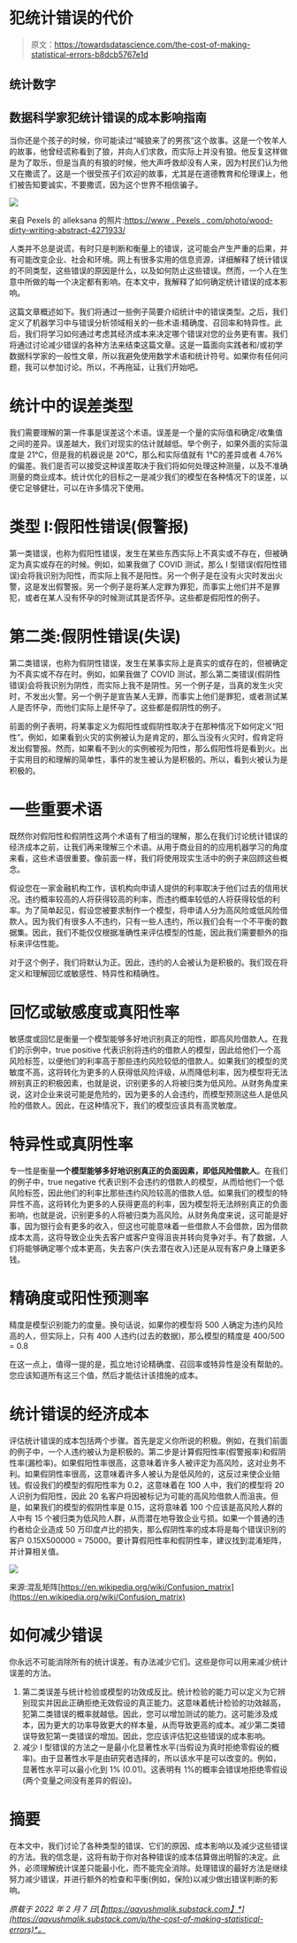 # 犯统计错误的代价

> 原文：<https://towardsdatascience.com/the-cost-of-making-statistical-errors-b8dcb5767e1d>

## 统计数字

## 数据科学家犯统计错误的成本影响指南

当你还是个孩子的时候，你可能读过“喊狼来了的男孩”这个故事。这是一个牧羊人的故事，他曾经谎称看到了狼，并向人们求救，而实际上并没有狼。他反复这样做是为了取乐，但是当真的有狼的时候，他大声呼救却没有人来，因为村民们认为他又在撒谎了。这是一个很受孩子们欢迎的故事，尤其是在道德教育和伦理课上，他们被告知要诚实，不要撒谎，因为这个世界不相信骗子。

![](img/917843df8ca457813f98828c044d7410.png)

来自 Pexels 的 alleksana 的照片:[https://www . Pexels . com/photo/wood-dirty-writing-abstract-4271933/](https://www.pexels.com/photo/wood-dirty-writing-abstract-4271933/)

人类并不总是说谎，有时只是判断和衡量上的错误，这可能会产生严重的后果，并有可能改变企业、社会和环境。网上有很多实用的信息资源，详细解释了统计错误的不同类型，这些错误的原因是什么，以及如何防止这些错误。然而，一个人在生意中所做的每一个决定都有影响。在本文中，我解释了如何确定统计错误的成本影响。

这篇文章概述如下。我们将通过一些例子简要介绍统计中的错误类型。之后，我们定义了机器学习中与错误分析领域相关的一些术语:精确度、召回率和特异性。此后，我们将学习如何通过考虑其经济成本来决定哪个错误对您的业务更有害。我们将通过讨论减少错误的各种方法来结束这篇文章。这是一篇面向实践者和/或初学数据科学家的一般性文章，所以我避免使用数学术语和统计符号。如果你有任何问题，我可以参加讨论。所以，不再拖延，让我们开始吧。

# 统计中的误差类型

我们需要理解的第一件事是误差这个术语。误差是一个量的实际值和确定/收集值之间的差异。误差越大，我们对现实的估计就越低。举个例子，如果外面的实际温度是 21℃，但是我的机器说是 20℃，那么和实际值就有 1℃的差异或者 4.76%的偏差。我们是否可以接受这种误差取决于我们将如何处理这种测量，以及不准确测量的商业成本。统计优化的目标之一是减少我们的模型在各种情况下的误差，以便它足够健壮，可以在许多情况下使用。

# 类型 I:假阳性错误(假警报)

第一类错误，也称为假阳性错误，发生在某些东西实际上不真实或不存在，但被确定为真实或存在的时候。例如，如果我做了 COVID 测试，那么 I 型错误(假阳性错误)会将我识别为阳性，而实际上我不是阳性。另一个例子是在没有火灾时发出火警，这是发出假警报。另一个例子是将某人定罪为罪犯，而事实上他们并不是罪犯，或者在某人没有怀孕的时候测试其是否怀孕。这些都是假阳性的例子。

# 第二类:假阴性错误(失误)

第二类错误，也称为假阴性错误，发生在某事实际上是真实的或存在的，但被确定为不真实或不存在时。例如，如果我做了 COVID 测试，那么第二类错误(假阴性错误)会将我识别为阴性，而实际上我不是阴性。另一个例子是，当真的发生火灾时，不发出火警。另一个例子是宣告某人无罪，而事实上他们是罪犯，或者测试某人是否怀孕，而他们实际上是怀孕了。这些都是假阴性的例子。

前面的例子表明，将某事定义为假阳性或假阴性取决于在那种情况下如何定义“阳性”。例如，如果看到火灾的实例被认为是肯定的，那么当没有火灾时，假肯定将发出假警报。然而，如果看不到火的实例被视为阳性，那么假阳性将是看到火。出于实用目的和理解的简单性，事件的发生被认为是积极的。所以，看到火被认为是积极的。

# 一些重要术语

既然你对假阳性和假阴性这两个术语有了相当的理解，那么在我们讨论统计错误的经济成本之前，让我们再来理解三个术语。从用于商业目的的应用机器学习的角度来看，这些术语很重要。像前面一样，我们将使用现实生活中的例子来回顾这些概念。

假设您在一家金融机构工作，该机构向申请人提供的利率取决于他们过去的信用状况。违约概率较高的人将获得较高的利率，而违约概率较低的人将获得较低的利率。为了简单起见，假设您被要求制作一个模型，将申请人分为高风险或低风险借款人。因为我们有很多人不违约，只有一些人违约，所以我们会有一个不平衡的数据集。因此，我们不能仅仅根据准确性来评估模型的性能，因此我们需要额外的指标来评估性能。

对于这个例子，我们将默认为正。因此，违约的人会被认为是积极的。我们现在将定义和理解回忆或敏感性、特异性和精确性。

# 回忆或敏感度或真阳性率

敏感度或回忆是衡量一个模型能够多好地识别真正的阳性，即高风险借款人。在我们的示例中，true positive 代表识别将违约的借款人的模型，因此给他们一个高风险标签，以便他们的利率高于那些违约风险较低的借款人。如果我们的模型的灵敏度不高，这将转化为更多的人获得低风险评级，从而降低利率，因为模型将无法辨别真正的积极因素，也就是说，识别更多的人将被归类为低风险。从财务角度来说，这对企业来说可能是危险的，因为更多的人会违约，而模型预测这些人是低风险的借款人。因此，在这种情况下，我们的模型应该具有高灵敏度。

# 特异性或真阴性率

专一性是衡量**一个模型能够多好地识别真正的负面因素，即低风险借款人**。在我们的例子中，true negative 代表识别不会违约的借款人的模型，从而给他们一个低风险标签，因此他们的利率比那些违约风险较高的借款人低。如果我们的模型的特异性不高，这将转化为更多的人获得更高的利率，因为模型将无法辨别真正的负面影响，也就是说，识别更多的人将被归类为高风险。从财务角度来说，这可能是好事，因为银行会有更多的收入，但这也可能意味着一些借款人不会借款，因为借款成本太高，这将导致企业失去客户或客户变得沮丧并转向竞争对手。有了数据，人们将能够确定哪个成本更高，失去客户(失去潜在收入)还是从现有客户身上赚更多钱。

# 精确度或阳性预测率

精度是模型识别能力的度量。换句话说，如果你的模型将 500 人确定为违约风险高的人，但实际上，只有 400 人违约(过去的数据)，那么模型的精度是 400/500 = 0.8

在这一点上，值得一提的是，孤立地讨论精确度、召回率或特异性是没有帮助的。您应该知道所有这三个值，然后才能估计该措施的成本。

# 统计错误的经济成本

评估统计错误的成本包括两个步骤。首先是定义你所说的积极。例如，在我们前面的例子中，一个人违约被认为是积极的。第二步是计算假阳性率(假警报率)和假阴性率(漏检率)。如果假阳性率很高，这意味着许多人被评定为高风险，这对业务不利。如果假阴性率很高，这意味着许多人被认为是低风险的，这反过来使企业赔钱。假设我们的模型的假阳性率为 0.2，这意味着在 100 人中，我们的模型将 20 人识别为假阳性，因此 20 名客户将因被标记为可能的高风险借款人而沮丧。但是，如果我们的模型的假阴性率是 0.15，这将意味着 100 个应该是高风险人群的人中有 15 个被归类为低风险人群，从而潜在地导致企业亏损。如果一个普通的违约者给企业造成 50 万印度卢比的损失，那么假阴性率的成本将是每个错误识别的客户 0.15X500000 = 75000。要计算假阳性率和假阴性率，建议找到混淆矩阵，并计算相关值。

![](img/e1a1dc861365aef5547c5756993c25ef.png)

来源:混乱矩阵[https://en.wikipedia.org/wiki/Confusion_matrix](https://en.wikipedia.org/wiki/Confusion_matrix)

# 如何减少错误

你永远不可能消除所有的统计误差。有办法减少它们。这些是你可以用来减少统计误差的方法。

1.  第二类误差与统计检验或模型的功效成反比。统计检验的能力可以定义为它辨别现实并因此正确拒绝无效假设的真正能力。这意味着统计检验的功效越高，犯第二类错误的概率就越低。因此，您可以增加测试的能力。这可能涉及成本，因为更大的功率导致更大的样本量，从而导致更高的成本。减少第二类错误导致犯第一类错误的增加。因此，您应该评估犯这些错误的成本影响。
2.  减少 I 型错误的方法之一是最小化显著性水平(当假设为真时拒绝零假设的概率)。由于显著性水平是由研究者选择的，所以该水平是可以改变的。例如，显著性水平可以最小化到 1% (0.01)。这表明有 1%的概率会错误地拒绝零假设(两个变量之间没有差异的假设)。

# 摘要

在本文中，我们讨论了各种类型的错误、它们的原因、成本影响以及减少这些错误的方法。我的信念是，这将有助于你对各种错误的成本估算做出明智的决定。此外，必须理解统计误差只能最小化，而不能完全消除。处理错误的最好方法是继续努力减少错误，并进行额外的检查和平衡(例如，保险)以减少做出错误判断的影响。

*原载于 2022 年 2 月 7 日*[*【https://aayushmalik.substack.com】*](https://aayushmalik.substack.com/p/the-cost-of-making-statistical-errors)*。*